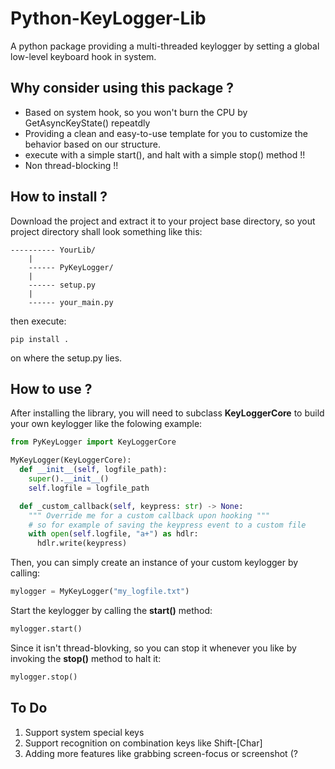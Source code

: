 # Python-KeyLogger-Lib
A python package providing a multi-threaded keylogger by setting a global low-level keyboard hook in system.

## Why consider using this package ?
- Based on system hook, so you won't burn the CPU by GetAsyncKeyState() repeatdly
- Providing a clean and easy-to-use template for you to customize the behavior based on our structure.
- execute with a simple start(), and halt with a simple stop() method !!
- Non thread-blocking !!

## How to install ?
Download the project and extract it to your project base directory,
so yout project directory shall look something like this: 
```
---------- YourLib/
    |
    ------ PyKeyLogger/
    |
    ------ setup.py
    |
    ------ your_main.py
```
then execute:
```
pip install .
```
on where the setup.py lies.

## How to use ?
After installing the library, 
you will need to subclass **KeyLoggerCore** to build your own keylogger like the folowing example:
```python
from PyKeyLogger import KeyLoggerCore

MyKeyLogger(KeyLoggerCore):
  def __init__(self, logfile_path):
    super().__init__()
    self.logfile = logfile_path

  def _custom_callback(self, keypress: str) -> None:
    """ Override me for a custom callback upon hooking """
    # so for example of saving the keypress event to a custom file
    with open(self.logfile, "a+") as hdlr:
      hdlr.write(keypress)
```
Then, you can simply create an instance of your custom keylogger by calling:
```python
mylogger = MyKeyLogger("my_logfile.txt")
```
Start the keylogger by calling the **start()** method:
```python
mylogger.start()
```
Since it isn't thread-blovking, 
so you can stop it whenever you like by invoking the **stop()** method to halt it:
```python
mylogger.stop()
```

## To Do
1. Support system special keys
2. Support recognition on combination keys like Shift-[Char]
3. Adding more features like grabbing screen-focus or screenshot (? 
